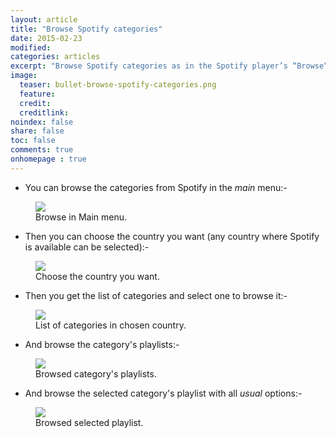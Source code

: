 ```yaml
---
layout: article
title: "Browse Spotify categories"
date: 2015-02-23
modified:
categories: articles
excerpt: "Browse Spotify categories as in the Spotify player’s “Browse” tab."
image:
  teaser: bullet-browse-spotify-categories.png
  feature:
  credit:
  creditlink:
noindex: false
share: false
toc: false
comments: true
onhomepage : true
---
```


* You can browse the categories from Spotify in the *main* menu:-

<figure>
  <img src="{{ site.url }}/images/browse-categories1.jpg">
  <figcaption>Browse in Main menu.</figcaption>
</figure>

* Then you can choose the country you want (any country where Spotify is available can be selected):-

<figure>
  <img src="{{ site.url }}/images/browse-categories2.jpg">
  <figcaption>Choose the country you want.</figcaption>
</figure>

* Then you get the list of categories and select one to browse it:-

<figure>
  <img src="{{ site.url }}/images/browse-categories3.jpg">
  <figcaption>List of categories in chosen country.</figcaption>
</figure>

* And browse the category's playlists:-

<figure>
  <img src="{{ site.url }}/images/browse-categories4.jpg">
  <figcaption>Browsed category's playlists.</figcaption>
</figure>

* And browse the selected category's playlist with all _usual_ options:-

<figure>
  <img src="{{ site.url }}/images/browse-categories5.jpg">
  <figcaption>Browsed selected playlist.</figcaption>
</figure>